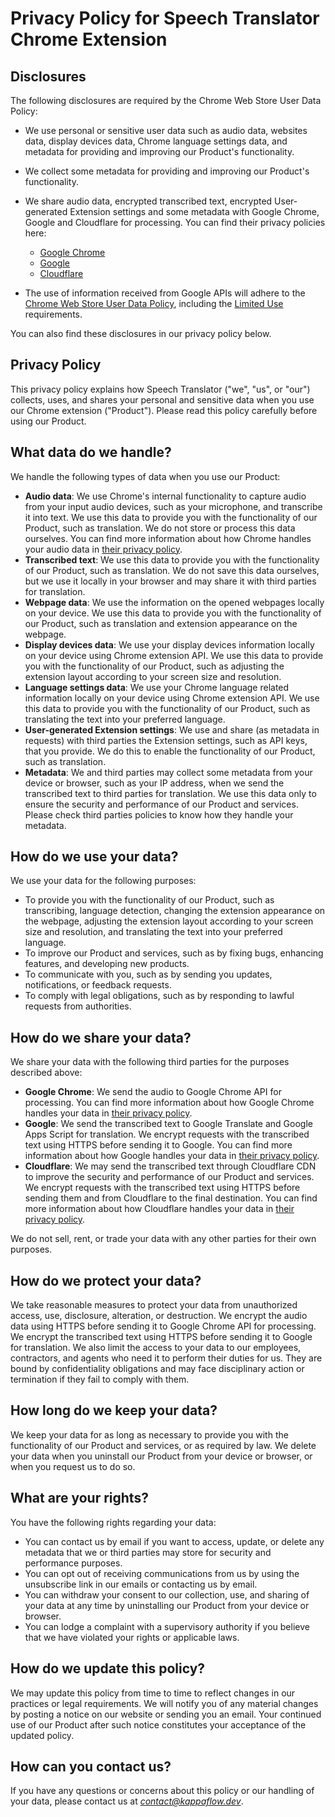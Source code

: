 # Privacy Policy for Speech Translator Chrome Extension

## Disclosures

The following disclosures are required by the Chrome Web Store User Data Policy:

- We use personal or sensitive user data such as audio data, websites data, display devices data, Chrome language settings data, and metadata for providing and improving our Product's functionality.
- We collect some metadata for providing and improving our Product's functionality.
- We share audio data, encrypted transcribed text, encrypted User-generated Extension settings and some metadata with Google Chrome, Google and Cloudflare for processing. You can find their privacy policies here:
  + [Google Chrome](https://www.google.com/chrome/privacy/)
  + [Google](https://policies.google.com/privacy)
  + [Cloudflare](https://www.cloudflare.com/privacypolicy/)

- The use of information received from Google APIs will adhere to the [Chrome Web Store User Data Policy](https://developer.chrome.com/docs/webstore/program-policies/), including the [Limited Use](https://developer.chrome.com/docs/webstore/program-policies/limited-use/) requirements.

You can also find these disclosures in our privacy policy below.

## Privacy Policy

This privacy policy explains how Speech Translator ("we", "us", or "our") collects, uses, and shares your personal and sensitive data when you use our Chrome extension ("Product"). Please read this policy carefully before using our Product.

## What data do we handle?

We handle the following types of data when you use our Product:

- **Audio data**: We use Chrome's internal functionality to capture audio from your input audio devices, such as your microphone, and transcribe it into text. We use this data to provide you with the functionality of our Product, such as translation. We do not store or process this data ourselves. You can find more information about how Chrome handles your audio data in [their privacy policy](https://www.google.com/chrome/privacy/).
- **Transcribed text**: We use this data to provide you with the functionality of our Product, such as translation. We do not save this data ourselves, but we use it locally in your browser and may share it with third parties for translation.
- **Webpage data**: We use the information on the opened webpages locally on your device. We use this data to provide you with the functionality of our Product, such as translation and extension appearance on the webpage.
- **Display devices data**: We use your display devices information locally on your device using Chrome extension API. We use this data to provide you with the functionality of our Product, such as adjusting the extension layout according to your screen size and resolution.
- **Language settings data**: We use your Chrome language related information locally on your device using Chrome extension API. We use this data to provide you with the functionality of our Product, such as translating the text into your preferred language.
- **User-generated Extension settings**: We use and share (as metadata in requests) with third parties the Extension settings, such as API keys, that you provide. We do this to enable the functionality of our Product, such as translation.
- **Metadata**: We and third parties may collect some metadata from your device or browser, such as your IP address, when we send the transcribed text to third parties for translation. We use this data only to ensure the security and performance of our Product and services. Please check third parties policies to know how they handle your metadata.

## How do we use your data?

We use your data for the following purposes:

- To provide you with the functionality of our Product, such as transcribing, language detection, changing the extension appearance on the webpage, adjusting the extension layout according to your screen size and resolution, and translating the text into your preferred language.
- To improve our Product and services, such as by fixing bugs, enhancing features, and developing new products.
- To communicate with you, such as by sending you updates, notifications, or feedback requests.
- To comply with legal obligations, such as by responding to lawful requests from authorities.

## How do we share your data?

We share your data with the following third parties for the purposes described above:

- **Google Chrome**: We send the audio to Google Chrome API for processing. You can find more information about how Google Chrome handles your data in [their privacy policy](https://www.google.com/chrome/privacy/).
- **Google**: We send the transcribed text to Google Translate and Google Apps Script for translation. We encrypt requests with the transcribed text using HTTPS before sending it to Google. You can find more information about how Google handles your data in [their privacy policy](https://policies.google.com/privacy).
- **Cloudflare**: We may send the transcribed text through Cloudflare CDN to improve the security and performance of our Product and services. We encrypt requests with the transcribed text using HTTPS before sending them and from Cloudflare to the final destination. You can find more information about how Cloudflare handles your data in [their privacy policy](https://www.cloudflare.com/privacypolicy/).

We do not sell, rent, or trade your data with any other parties for their own purposes.

## How do we protect your data?

We take reasonable measures to protect your data from unauthorized access, use, disclosure, alteration, or destruction. We encrypt the audio data using HTTPS before sending it to Google Chrome API for processing. We encrypt the transcribed text using HTTPS before sending it to Google for translation. We also limit the access to your data to our employees, contractors, and agents who need it to perform their duties for us. They are bound by confidentiality obligations and may face disciplinary action or termination if they fail to comply with them.

## How long do we keep your data?

We keep your data for as long as necessary to provide you with the functionality of our Product and services, or as required by law. We delete your data when you uninstall our Product from your device or browser, or when you request us to do so.

## What are your rights?

You have the following rights regarding your data:

- You can contact us by email if you want to access, update, or delete any metadata that we or third parties may store for security and performance purposes.
- You can opt out of receiving communications from us by using the unsubscribe link in our emails or contacting us by email.
- You can withdraw your consent to our collection, use, and sharing of your data at any time by uninstalling our Product from your device or browser.
- You can lodge a complaint with a supervisory authority if you believe that we have violated your rights or applicable laws.

## How do we update this policy?

We may update this policy from time to time to reflect changes in our practices or legal requirements. We will notify you of any material changes by posting a notice on our website or sending you an email. Your continued use of our Product after such notice constitutes your acceptance of the updated policy.

## How can you contact us?

If you have any questions or concerns about this policy or our handling of your data, please contact us at *contact@kappaflow.dev*.
